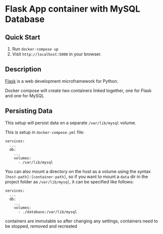 # Flask App container with MySQL Database

## Quick Start

  1. Run `docker-compose up`
  2. Visit `http://localhost:5000` in your browser.

## Description

[Flask](http://flask.pocoo.org/) is a web development microframework for Python.

Docker compose will create two containers linked together, one for Flask and one for MySQL

## Persisting Data

This setup will persist data on a separate `/var/lib/mysql` volume.

This is setup in `docker-compose.yml` file:

    services:
      ...
      db:
        ...
        volumes:
          - /var/lib/mysql

You can also mount a directory on the host as a volume using the syntax `[host-path]:[container-path]`, so if you want to mount a `data` dir in the project folder as `/var/lib/mysql`, it can be specified like follows:

    services:
      ...
      db:
        ...
        volumes:
          - ./database:/var/lib/mysql

containers are immutable so after changing any settings, containers need to be stopped, removed and recreated
